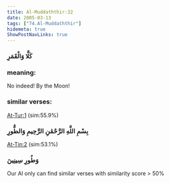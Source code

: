 ```yaml
---
title: Al-Muddaththir:32
date: 2005-03-13
tags: ["74.Al-Muddaththir"]
hidemeta: true 
ShowPostNavLinks: true 
---
```

### كَلَّا وَالْقَمَرِ
### meaning: 
No indeed! By the Moon!
### similar verses: 

[At-Tur:1](/52/1) (sim:55.9%)

### بِسْمِ اللَّهِ الرَّحْمَٰنِ الرَّحِيمِ وَالطُّورِ

[At-Tin:2](/95/2) (sim:53.1%)

### وَطُورِ سِينِينَ

Our AI only can find similar verses with similarity score > 50% 


